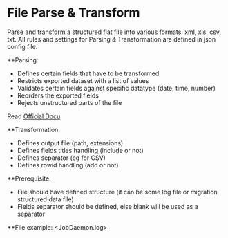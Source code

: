 # File Parse & Transform

Parse and transform a structured flat file into various formats: xml, xls, csv, txt.
All rules and settings for Parsing & Transformation are defined in json config file.

**Parsing:
- Defines certain fields that have to be transformed
- Restricts exported dataset with a list of values
- Validates certain fields against specific datatype (date, time, number)
- Reorders the exported fields
- Rejects unstructured parts of the file

Read [Official Docu](https://squidfunk.github.io/mkdocs-material/getting-started/)

**Transformation:
- Defines output file (path, extensions)
- Defines fields titles handling (include or not)
- Defines separator (eg for CSV)
- Defines rowid handling (add or not)

**Prerequisite:
- File should have defined structure (it can be some log file or migration structured data file)
- Fields separator should be defined, else blank will be used as a separator

**File example: <JobDaemon.log>

